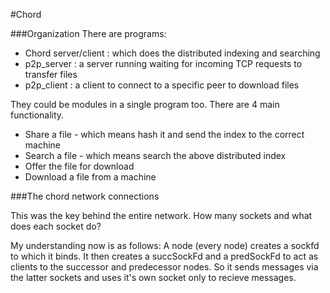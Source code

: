 #Chord

###Organization
There are programs:
* Chord server/client : which does the distributed indexing and searching
* p2p\_server : a server running waiting for incoming TCP requests to transfer files
* p2p\_client : a client to connect to a specific peer to download files

They could be modules in a single program too. There are 4 main functionality.

* Share a file - which means hash it and send the index to the correct machine
* Search a file - which means search the above distributed index
* Offer the file for download
* Download a file from a machine


###The chord network connections

This was the key behind the entire network. How many sockets and what does each socket do?

My understanding now is as follows:
A node (every node) creates a sockfd to which it binds. It then creates a succSockFd and a predSockFd to act as clients to the successor and predecessor nodes. So it sends messages via the latter sockets and uses it's own socket only to recieve messages.
